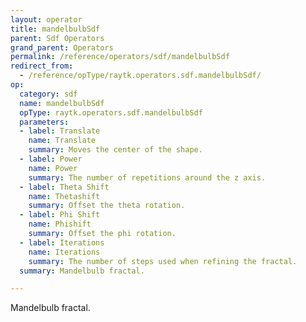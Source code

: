```yaml
---
layout: operator
title: mandelbulbSdf
parent: Sdf Operators
grand_parent: Operators
permalink: /reference/operators/sdf/mandelbulbSdf
redirect_from:
  - /reference/opType/raytk.operators.sdf.mandelbulbSdf/
op:
  category: sdf
  name: mandelbulbSdf
  opType: raytk.operators.sdf.mandelbulbSdf
  parameters:
  - label: Translate
    name: Translate
    summary: Moves the center of the shape.
  - label: Power
    name: Power
    summary: The number of repetitions around the z axis.
  - label: Theta Shift
    name: Thetashift
    summary: Offset the theta rotation.
  - label: Phi Shift
    name: Phishift
    summary: Offset the phi rotation.
  - label: Iterations
    name: Iterations
    summary: The number of steps used when refining the fractal.
  summary: Mandelbulb fractal.

---
```



Mandelbulb fractal.
